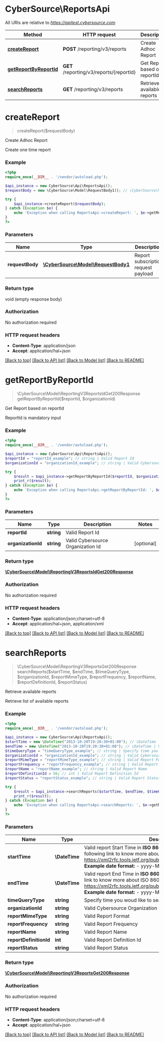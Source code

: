 # CyberSource\ReportsApi

All URIs are relative to *https://apitest.cybersource.com*

Method | HTTP request | Description
------------- | ------------- | -------------
[**createReport**](ReportsApi.md#createReport) | **POST** /reporting/v3/reports | Create Adhoc Report
[**getReportByReportId**](ReportsApi.md#getReportByReportId) | **GET** /reporting/v3/reports/{reportId} | Get Report based on reportId
[**searchReports**](ReportsApi.md#searchReports) | **GET** /reporting/v3/reports | Retrieve available reports


# **createReport**
> createReport($requestBody)

Create Adhoc Report

Create one time report

### Example
```php
<?php
require_once(__DIR__ . '/vendor/autoload.php');

$api_instance = new CyberSource\Api\ReportsApi();
$requestBody = new \CyberSource\Model\RequestBody1(); // \CyberSource\Model\RequestBody1 | Report subscription request payload

try {
    $api_instance->createReport($requestBody);
} catch (Exception $e) {
    echo 'Exception when calling ReportsApi->createReport: ', $e->getMessage(), PHP_EOL;
}
?>
```

### Parameters

Name | Type | Description  | Notes
------------- | ------------- | ------------- | -------------
 **requestBody** | [**\CyberSource\Model\RequestBody1**](../Model/RequestBody1.md)| Report subscription request payload |

### Return type

void (empty response body)

### Authorization

No authorization required

### HTTP request headers

 - **Content-Type**: application/json
 - **Accept**: application/hal+json

[[Back to top]](#) [[Back to API list]](../../README.md#documentation-for-api-endpoints) [[Back to Model list]](../../README.md#documentation-for-models) [[Back to README]](../../README.md)

# **getReportByReportId**
> \CyberSource\Model\ReportingV3ReportsIdGet200Response getReportByReportId($reportId, $organizationId)

Get Report based on reportId

ReportId is mandatory input

### Example
```php
<?php
require_once(__DIR__ . '/vendor/autoload.php');

$api_instance = new CyberSource\Api\ReportsApi();
$reportId = "reportId_example"; // string | Valid Report Id
$organizationId = "organizationId_example"; // string | Valid Cybersource Organization Id

try {
    $result = $api_instance->getReportByReportId($reportId, $organizationId);
    print_r($result);
} catch (Exception $e) {
    echo 'Exception when calling ReportsApi->getReportByReportId: ', $e->getMessage(), PHP_EOL;
}
?>
```

### Parameters

Name | Type | Description  | Notes
------------- | ------------- | ------------- | -------------
 **reportId** | **string**| Valid Report Id |
 **organizationId** | **string**| Valid Cybersource Organization Id | [optional]

### Return type

[**\CyberSource\Model\ReportingV3ReportsIdGet200Response**](../Model/ReportingV3ReportsIdGet200Response.md)

### Authorization

No authorization required

### HTTP request headers

 - **Content-Type**: application/json;charset=utf-8
 - **Accept**: application/hal+json, application/xml

[[Back to top]](#) [[Back to API list]](../../README.md#documentation-for-api-endpoints) [[Back to Model list]](../../README.md#documentation-for-models) [[Back to README]](../../README.md)

# **searchReports**
> \CyberSource\Model\ReportingV3ReportsGet200Response searchReports($startTime, $endTime, $timeQueryType, $organizationId, $reportMimeType, $reportFrequency, $reportName, $reportDefinitionId, $reportStatus)

Retrieve available reports

Retrieve list of available reports

### Example
```php
<?php
require_once(__DIR__ . '/vendor/autoload.php');

$api_instance = new CyberSource\Api\ReportsApi();
$startTime = new \DateTime("2013-10-20T19:20:30+01:00"); // \DateTime | Valid report Start Time in **ISO 8601 format** Please refer the following link to know more about ISO 8601 format. - https://xml2rfc.tools.ietf.org/public/rfc/html/rfc3339.html#anchor14   **Example date format:**   - yyyy-MM-dd'T'HH:mm:ssXXX
$endTime = new \DateTime("2013-10-20T19:20:30+01:00"); // \DateTime | Valid report End Time in **ISO 8601 format** Please refer the following link to know more about ISO 8601 format. - https://xml2rfc.tools.ietf.org/public/rfc/html/rfc3339.html#anchor14   **Example date format:**   - yyyy-MM-dd'T'HH:mm:ssXXX
$timeQueryType = "timeQueryType_example"; // string | Specify time you woud like to search
$organizationId = "organizationId_example"; // string | Valid Cybersource Organization Id
$reportMimeType = "reportMimeType_example"; // string | Valid Report Format
$reportFrequency = "reportFrequency_example"; // string | Valid Report Frequency
$reportName = "reportName_example"; // string | Valid Report Name
$reportDefinitionId = 56; // int | Valid Report Definition Id
$reportStatus = "reportStatus_example"; // string | Valid Report Status

try {
    $result = $api_instance->searchReports($startTime, $endTime, $timeQueryType, $organizationId, $reportMimeType, $reportFrequency, $reportName, $reportDefinitionId, $reportStatus);
    print_r($result);
} catch (Exception $e) {
    echo 'Exception when calling ReportsApi->searchReports: ', $e->getMessage(), PHP_EOL;
}
?>
```

### Parameters

Name | Type | Description  | Notes
------------- | ------------- | ------------- | -------------
 **startTime** | **\DateTime**| Valid report Start Time in **ISO 8601 format** Please refer the following link to know more about ISO 8601 format. - https://xml2rfc.tools.ietf.org/public/rfc/html/rfc3339.html#anchor14   **Example date format:**   - yyyy-MM-dd&#39;T&#39;HH:mm:ssXXX |
 **endTime** | **\DateTime**| Valid report End Time in **ISO 8601 format** Please refer the following link to know more about ISO 8601 format. - https://xml2rfc.tools.ietf.org/public/rfc/html/rfc3339.html#anchor14   **Example date format:**   - yyyy-MM-dd&#39;T&#39;HH:mm:ssXXX |
 **timeQueryType** | **string**| Specify time you woud like to search |
 **organizationId** | **string**| Valid Cybersource Organization Id | [optional]
 **reportMimeType** | **string**| Valid Report Format | [optional]
 **reportFrequency** | **string**| Valid Report Frequency | [optional]
 **reportName** | **string**| Valid Report Name | [optional]
 **reportDefinitionId** | **int**| Valid Report Definition Id | [optional]
 **reportStatus** | **string**| Valid Report Status | [optional]

### Return type

[**\CyberSource\Model\ReportingV3ReportsGet200Response**](../Model/ReportingV3ReportsGet200Response.md)

### Authorization

No authorization required

### HTTP request headers

 - **Content-Type**: application/json;charset=utf-8
 - **Accept**: application/hal+json

[[Back to top]](#) [[Back to API list]](../../README.md#documentation-for-api-endpoints) [[Back to Model list]](../../README.md#documentation-for-models) [[Back to README]](../../README.md)

